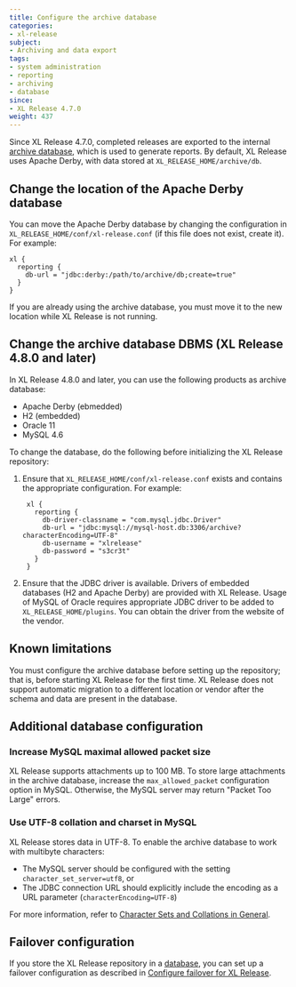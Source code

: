```yaml
---
title: Configure the archive database
categories:
- xl-release
subject:
- Archiving and data export
tags:
- system administration
- reporting
- archiving
- database
since:
- XL Release 4.7.0
weight: 437
---
```


Since XL Release 4.7.0, completed releases are exported to the internal [archive database](/xl-release/concept/how-archiving-works.html), which is used to generate reports. By default, XL Release uses Apache Derby, with data stored at `XL_RELEASE_HOME/archive/db`.

## Change the location of the Apache Derby database

You can move the Apache Derby database by changing the configuration in `XL_RELEASE_HOME/conf/xl-release.conf` (if this file does not exist, create it). For example:

    xl {
      reporting {
        db-url = "jdbc:derby:/path/to/archive/db;create=true"
      }
    }

If you are already using the archive database, you must move it to the new location while XL Release is not running.

## Change the archive database DBMS (XL Release 4.8.0 and later)

In XL Release 4.8.0 and later, you can use the following products as archive database:

* Apache Derby (ebmedded)
* H2 (embedded)
* Oracle 11
* MySQL 4.6

To change the database, do the following before initializing the XL Release repository:

1. Ensure that `XL_RELEASE_HOME/conf/xl-release.conf` exists and contains the appropriate configuration. For example:

        xl {
          reporting {
            db-driver-classname = "com.mysql.jdbc.Driver"
            db-url = "jdbc:mysql://mysql-host.db:3306/archive?characterEncoding=UTF-8"
            db-username = "xlrelease"
            db-password = "s3cr3t"
          }
        }

2. Ensure that the JDBC driver is available. Drivers of embedded databases (H2 and Apache Derby) are provided with XL Release. Usage of MySQL of Oracle requires appropriate JDBC driver to be added to `XL_RELEASE_HOME/plugins`. You can obtain the driver from the website of the vendor.

## Known limitations

You must configure the archive database before setting up the repository; that is, before starting XL Release for the first time. XL Release does not support automatic migration to a different location or vendor after the schema and data are present in the database.

## Additional database configuration

### Increase MySQL maximal allowed packet size

XL Release supports attachments up to 100 MB. To store large attachments in the archive database, increase the `max_allowed_packet` configuration option in MySQL. Otherwise, the MySQL server may return "Packet Too Large" errors.

### Use UTF-8 collation and charset in MySQL

XL Release stores data in UTF-8. To enable the archive database to work with multibyte characters:

* The MySQL server should be configured with the setting `character_set_server=utf8`, or
* The JDBC connection URL should explicitly include the encoding as a URL parameter (`characterEncoding=UTF-8`)

For more information, refer to [Character Sets and Collations in General](https://dev.mysql.com/doc/refman/5.5/en/charset-general.html).

## Failover configuration

If you store the XL Release repository in a [database](/xl-release/how-to/configure-the-xl-release-repository-in-a-database.html#using-a-database), you can set up a failover configuration as described in [Configure failover for XL Release](/xl-release/how-to/configure-failover.html).
